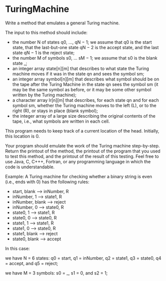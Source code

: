 # TuringMachine

Write a method that emulates a general Turing machine. 

The input to this method should include:

  * the number N of states q0, ..., qN − 1; we assume that q0 is the start state, that the last-but-one state qN − 2 is the accept state, and the last state qN − 1 is the reject state;
  * the number M of symbols s0, ... sM − 1; we assume that s0 is the blank state _;
  * an integer array state[n][m] that describes to what state the Turing machine moves if it was in the state qn and sees the symbol sm;
  * an integer array symbol[n][m] that describes what symbol should be on the tape after the Turing Machine in the state qn sees the symbol sm (it may be the same symbol as before, or it may be some other symbol written by the Turing machine);
  * a character array lr[n][m] that describes, for each state qn and for each symbol sm, whether the Turing machine moves to the left (L), or to the right (R), or stays in place (blank symbol);
  * the integer array of a large size describing the original contents of the tape, i.e., what symbols are written in each cell.

This program needs to keep track of a current location of the head. Initially, this location is 0.

Your program should emulate the work of the Turing machine step-by-step. Return the printout of the method, the printout of the program that you used to test this method, and the printout of the result of this testing. Feel free to use Java, C, C+++, Fortran, or any programming language in which the code is understandable.

Example: A Turing machine for checking whether a binary string is even (i.e., ends with 0) has the following rules:

  - start, blank --> inNumber, R
  - inNumber, 1 --> state1, R
  - inNumber, blank --> reject
  - inNumber, 0 --> state0, R
  - state0, 1 --> state1, R
  - state0, 0 --> state0, R
  - state1, 1 --> state1, R
  - state1, 0 --> state0, R
  - state1, blank --> reject
  - state0, blank --> accept
  
In this case:

we have N = 6 states: q0 = start, q1 = inNumber, q2 = state1, q3 = state0, q4 = accept, and q5 = reject;

we have M = 3 symbols: s0 = _, s1 = 0, and s2 = 1;


